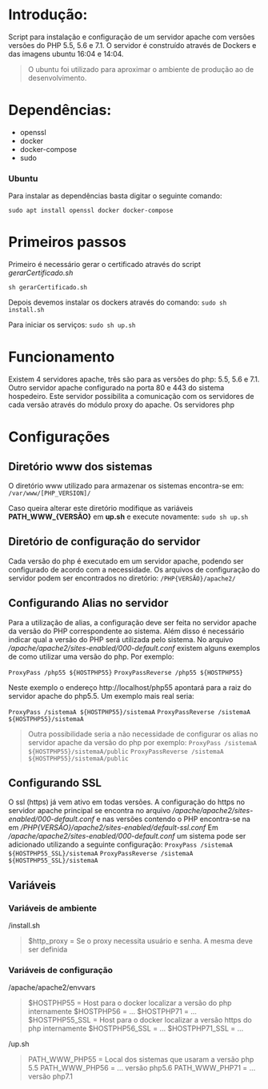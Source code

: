 # Introdução:

Script para instalação e configuração de um servidor apache com versões versões do PHP 5.5, 5.6 e 7.1. O servidor é construído através de Dockers e das imagens ubuntu 16:04 e 14:04.

> O ubuntu foi utilizado para aproximar o ambiente de produção ao de desenvolvimento. 
# Dependências:

- openssl
- docker
- docker-compose
- sudo

### Ubuntu
Para instalar as dependências basta digitar o seguinte comando:

`sudo apt install openssl docker docker-compose`

# Primeiros passos
Primeiro é necessário gerar o certificado através do script *gerarCertificado.sh*

`sh gerarCertificado.sh`

Depois devemos instalar os dockers através do comando:
`sudo sh install.sh`

Para iniciar os serviços:
`sudo sh up.sh`


# Funcionamento
Existem 4 servidores apache, três são para as versões do php: 5.5, 5.6 e 7.1. Outro servidor apache configurado na porta 80 e 443 do sistema hospedeiro. Este servidor possibilita a comunicação com os servidores de cada versão através do módulo proxy do apache.
Os servidores php 

# Configurações

## Diretório www dos sistemas
O diretório www utilizado para armazenar os sistemas encontra-se em:
`/var/www/[PHP_VERSION]/`

Caso queira alterar este diretório modifique as variáveis **PATH_WWW_{VERSÃO}** em **up.sh** e execute novamente:
`sudo sh up.sh`

## Diretório de configuração do servidor
Cada versão do php é executado em um servidor apache, podendo ser configurado de acordo com a necessidade. 
Os arquivos de configuração do servidor podem ser encontrados no diretório: 
`/PHP{VERSÃO}/apache2/`

## Configurando Alias no servidor
Para a utilização de alias, a configuração deve ser feita no servidor apache da versão do PHP correspondente ao sistema.
Além disso é necessário indicar qual a versão do PHP será utilizada pelo sistema. 
No arquivo */apache/apache2/sites-enabled/000-default.conf* existem alguns exemplos de como utilizar uma versão do php. Por exemplo:

`ProxyPass /php55 ${HOSTPHP55}`
`ProxyPassReverse /php55 ${HOSTPHP55}`

Neste exemplo o endereço http://localhost/php55 apontará para a raiz do servidor apache do php5.5. Um exemplo mais real seria:

`ProxyPass /sistemaA ${HOSTPHP55}/sistemaA`
`ProxyPassReverse /sistemaA ${HOSTPHP55}/sistemaA`

> Outra possibilidade seria a não necessidade de configurar os alias no servidor apache da versão do php por exemplo: 
> `ProxyPass /sistemaA ${HOSTPHP55}/sistemaA/public`
> `ProxyPassReverse /sistemaA ${HOSTPHP55}/sistemaA/public`

## Configurando SSL
O ssl (https) já vem ativo em todas versões. A configuração do https no servidor apache principal se encontra no arquivo */apache/apache2/sites-enabled/000-default.conf* e nas versões contendo o PHP encontra-se na em */PHP{VERSÃO}/apache2/sites-enabled/default-ssl.conf* 
Em */apache/apache2/sites-enabled/000-default.conf* um sistema pode ser adicionado utilizando a seguinte configuração:
`ProxyPass /sistemaA ${HOSTPHP55_SSL}/sistemaA`
`ProxyPassReverse /sistemaA ${HOSTPHP55_SSL}/sistemaA`

## Variáveis

### Variáveis de ambiente
/install.sh
> \$http_proxy = Se o proxy necessita usuário e senha. A mesma deve ser definida



### Variáveis de configuração
/apache/apache2/envvars

> \$HOSTPHP55 = Host para o docker localizar a versão do php internamente
> \$HOSTPHP56 = ...
> \$HOSTPHP71 = ...
> \$HOSTPHP55_SSL = Host para o docker localizar a versão https do php internamente
> \$HOSTPHP56_SSL = ...
> \$HOSTPHP71_SSL = ...

/up.sh
>PATH_WWW_PHP55 = Local dos sistemas que usaram a versão php 5.5
>PATH_WWW_PHP56 = ... versão php5.6
>PATH_WWW_PHP71 = ... versão php7.1
